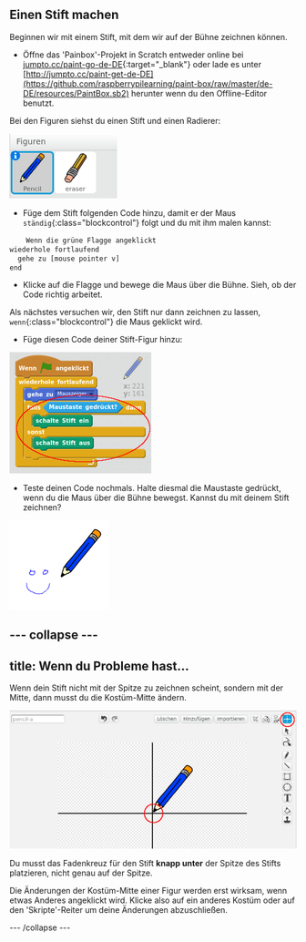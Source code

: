 ## Einen Stift machen

Beginnen wir mit einem Stift, mit dem wir auf der Bühne zeichnen können.

+ Öffne das 'Painbox'-Projekt in Scratch entweder online bei [jumpto.cc/paint-go-de-DE](https://scratch.mit.edu/projects/227798520/#editor){:target="_blank"} oder lade es unter [http://jumpto.cc/paint-get-de-DE](https://github.com/raspberrypilearning/paint-box/raw/master/de-DE/resources/PaintBox.sb2) herunter wenn du den Offline-Editor benutzt.

Bei den Figuren siehst du einen Stift und einen Radierer:

![screenshot](images/paint-starter.png)

+ Füge dem Stift folgenden Code hinzu, damit er der Maus `ständig`{:class="blockcontrol"} folgt und du mit ihm malen kannst:

```blocks
    Wenn die grüne Flagge angeklickt
wiederhole fortlaufend 
  gehe zu [mouse pointer v]
end
```

+ Klicke auf die Flagge und bewege die Maus über die Bühne. Sieh, ob der Code richtig arbeitet.

Als nächstes versuchen wir, den Stift nur dann zeichnen zu lassen, `wenn`{:class="blockcontrol"} die Maus geklickt wird.

+ Füge diesen Code deiner Stift-Figur hinzu:

![screenshot](images/paint-pencil-draw-code.png)

+ Teste deinen Code nochmals. Halte diesmal die Maustaste gedrückt, wenn du die Maus über die Bühne bewegst. Kannst du mit deinem Stift zeichnen?

![screenshot](images/paint-draw.png)

--- collapse ---
---
title: Wenn du Probleme hast...
---
Wenn dein Stift nicht mit der Spitze zu zeichnen scheint, sondern mit der Mitte, dann musst du die Kostüm-Mitte ändern.

![Kostüm-Mitte](images/costume-center.png)

Du musst das Fadenkreuz für den Stift **knapp unter** der Spitze des Stifts platzieren, nicht genau auf der Spitze.

Die Änderungen der Kostüm-Mitte einer Figur werden erst wirksam, wenn etwas Anderes angeklickt wird. Klicke also auf ein anderes Kostüm oder auf den 'Skripte'-Reiter um deine Änderungen abzuschließen.

--- /collapse ---